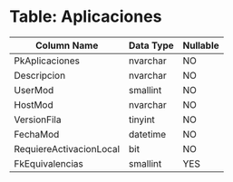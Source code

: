 # Table: Aplicaciones

| Column Name | Data Type | Nullable |
|-------------|-----------|----------|
| PkAplicaciones | nvarchar | NO |
| Descripcion | nvarchar | NO |
| UserMod | smallint | NO |
| HostMod | nvarchar | NO |
| VersionFila | tinyint | NO |
| FechaMod | datetime | NO |
| RequiereActivacionLocal | bit | NO |
| FkEquivalencias | smallint | YES |
